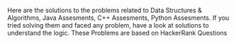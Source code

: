 Here are the solutions to the problems related to Data Structures & Algorithms, Java Assesments, C++ Assesments, Python Assesments. If you tried solving them and faced any problem, have a look at solutions to understand the logic.
These Problems are based on HackerRank Questions
